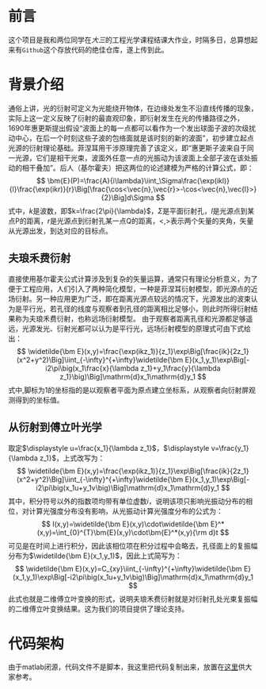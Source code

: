 <script src="https://cdn.jsdelivr.net/npm/katex@0.13.11/dist/katex.min.js" integrity="sha384-YJ3Ooi3T6B0r0icrOP0k scrapbooking mymn lllllll" crossorigin="anonymous"></script>
<link rel="stylesheet" href="https://cdn.jsdelivr.net/npm/katex@0.13.11/dist/katex.min.css" integrity="sha384-Um5gpz1odJg5Z4HAmzPtgZKdSm1XVgenQsK4ZODlTGWlZqHwqID7yyV7KCF0f0V" crossorigin="anonymous">

# 前言
这个项目是我和两位同学在*大三*的工程光学课程结课大作业，时隔多日，总算想起来有`Github`这个存放代码的绝佳仓库，遂上传到此。

# 背景介绍
通俗上讲，光的衍射可定义为光能绕开物体，在边缘处发生不沿直线传播的现象，实际上这一定义反映了衍射的最直观印象，即衍射发生在光的传播路径之外，1690年惠更斯提出假设“波面上的每一点都可以看作为一个发出球面子波的次级扰动中心，在后一个时刻这些子波的包络面就是该时刻的新的波面”，初步建立起点光源的衍射理论基础。菲涅耳用干涉原理完善了该定义，即“惠更斯子波来自于同一光源，它们是相干光束，波面外任意一点的光振动为该波面上全部子波在该处振动的相干叠加”。后人（基尔霍夫）把这两位的论述建模为严格的计算公式，即：
$$
\bm{E}(P)=\frac{A}{i\lambda}\iint_\Sigma\frac{\exp(ikl)}{l}\frac{\exp(ikr)}{r}\Big[\frac{\cos<\vec{n},\vec{r}>-\cos<\vec{n},\vec{l}>}{2}\Big]d\Sigma
$$
式中，$k$是波数，即$k=\frac{2\pi}{\lambda}$，$\Sigma$是平面衍射孔，$l$是光源点到某点P的距离，$r$是光源点到衍射孔某一点Q的距离，$<,>$表示两个矢量的夹角，矢量从光源出发，到达对应的目标点。
## 夫琅禾费衍射
直接使用基尔霍夫公式计算涉及到复杂的矢量运算，通常只有理论分析意义，为了便于工程应用，人们引入了两种简化模型，一种是菲涅耳衍射模型，即光源点的近场衍射。另一种应用更为广泛，即在距离光源点较远的情况下，光源发出的波束认为是平行光，若孔径的线度与观察者到孔径的距离相比足够小，则此时所得衍射结果称为夫琅禾费衍射，也称远场衍射模型。
由于观察者距离孔径和光源都足够遥远，光源发光、衍射光都可以认为是平行光，远场衍射模型的原理式可由下式给出：
$$
\widetilde{\bm E}(x,y)=\frac{\exp(ikz_1)}{z_1}\exp\Big[\frac{ik}{2z_1}(x^2+y^2)\Big]\iint_{-\infty}^{+\infty}\widetilde{\bm E}(x_1,y_1)\exp\Big[-i2\pi\big(x_1\frac{x}{\lambda z_1}+y_1\frac{y}{\lambda z_1}\big)\Big]\mathrm{d}x_1\mathrm{d}y_1
$$
式中,脚标为1的坐标指的是以观察者平面为原点建立坐标系，从观察者向衍射屏观测得到的坐标值。
## 从衍射到傅立叶光学
取定$\displaystyle u=\frac{x_1}{\lambda z_1}$，$\displaystyle v=\frac{y_1}{\lambda z_1}$，上式改写为：
$$
\widetilde{\bm E}(x,y)=\frac{\exp(ikz_1)}{z_1}\exp\Big[\frac{ik}{2z_1}(x^2+y^2)\Big]\iint_{-\infty}^{+\infty}\widetilde{\bm E}(x_1,y_1)\exp\Big[-i2\pi\big(x_1u+y_1v\big)\Big]\mathrm{d}x_1\mathrm{d}y_1
$$
其中，积分符号以外的指数项均带有单位虚数$i$，说明该项只影响光振动分布的相位，对计算光强度分布没有影响，从光振动计算光强度分布的公式为：
$$
I(x,y)=\widetilde{\bm E}(x,y)\cdot\widetilde{\bm E}^*(x,y)=\int_{0}^{T}\bm{E}(x,y)\cdot\bm{E}^*(x,y){\rm d}t
$$
可见是在时间上进行积分，因此该相位项在积分过程中会略去，孔径面上的复振幅分布为$\widetilde{\bm E}(x_1,y_1)$，因此上式简写为：
$$
\widetilde{\bm E}(x,y)=C_{xy}\iint_{-\infty}^{+\infty}\widetilde{\bm E}(x_1,y_1)\exp\Big[-i2\pi\big(x_1u+y_1v\big)\Big]\mathrm{d}x_1\mathrm{d}y_1
$$
此式也就是二维傅立叶变换的形式，说明夫琅禾费衍射就是对衍射孔处光束复振幅的二维傅立叶变换结果。这为我们的项目提供了理论支持。
# 代码架构
由于matlab闭源，代码文件不是脚本，我这里把代码复制出来，放置在[这里](https://github.com/BugBubbles/2D_FraunhoferDiffraction/blob/main/version_4_5_source_code)供大家参考。
## 